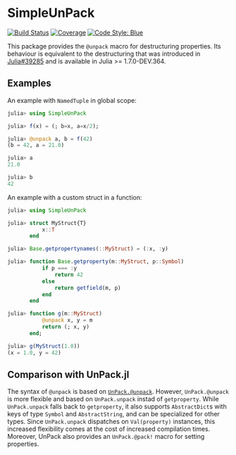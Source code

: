 # SimpleUnPack

[![Build Status](https://github.com/devmotion/SimpleUnPack.jl/actions/workflows/CI.yml/badge.svg?branch=main)](https://github.com/devmotion/SimpleUnPack.jl/actions/workflows/CI.yml?query=branch%3Amain)
[![Coverage](https://codecov.io/gh/devmotion/SimpleUnPack.jl/branch/main/graph/badge.svg)](https://codecov.io/gh/devmotion/SimpleUnPack.jl)
[![Code Style: Blue](https://img.shields.io/badge/code%20style-blue-4495d1.svg)](https://github.com/invenia/BlueStyle)

This package provides the `@unpack` macro for destructuring properties.
Its behaviour is equivalent to the destructuring that was introduced in [Julia#39285](https://github.com/JuliaLang/julia/pull/39285) and is available in Julia >= 1.7.0-DEV.364.

## Examples

An example with `NamedTuple` in global scope:

```julia
julia> using SimpleUnPack

julia> f(x) = (; b=x, a=x/2);

julia> @unpack a, b = f(42)
(b = 42, a = 21.0)

julia> a
21.0

julia> b
42
```

An example with a custom struct in a function:

```julia
julia> using SimpleUnPack

julia> struct MyStruct{T}
           x::T
       end

julia> Base.getpropertynames(::MyStruct) = (:x, :y)

julia> function Base.getproperty(m::MyStruct, p::Symbol)
           if p === :y
               return 42
           else
               return getfield(m, p)
           end
       end

julia> function g(m::MyStruct)
           @unpack x, y = m
           return (; x, y)
       end;

julia> g(MyStruct(1.0))
(x = 1.0, y = 42)
```

## Comparison with UnPack.jl

The syntax of `@unpack` is based on [`UnPack.@unpack`](https://github.com/mauro3/UnPack.jl).
However, `UnPack.@unpack` is more flexible and based on `UnPack.unpack` instad of `getproperty`.
While `UnPack.unpack` falls back to `getproperty`, it also supports `AbstractDict`s with keys of type `Symbol` and `AbstractString`, and can be specialized for other types.
Since `UnPack.unpack` dispatches on `Val(property)` instances, this increased flexibility comes at the cost of increased compilation times.
Moreover, UnPack also provides an `UnPack.@pack!` macro for setting properties.
